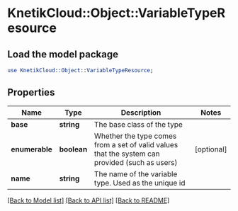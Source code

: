 # KnetikCloud::Object::VariableTypeResource

## Load the model package
```perl
use KnetikCloud::Object::VariableTypeResource;
```

## Properties
Name | Type | Description | Notes
------------ | ------------- | ------------- | -------------
**base** | **string** | The base class of the type | 
**enumerable** | **boolean** | Whether the type comes from a set of valid values that the system can provided (such as users) | [optional] 
**name** | **string** | The name of the variable type. Used as the unique id | 

[[Back to Model list]](../README.md#documentation-for-models) [[Back to API list]](../README.md#documentation-for-api-endpoints) [[Back to README]](../README.md)


